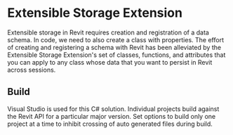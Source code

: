 # Extensible Storage Extension

Extensible storage in Revit requires creation and registration of a data schema. In code, we need to also create a class with properties. The effort of creating and registering a schema with Revit has been alleviated by the Extensible Storage Extension's set of classes, functions, and attributes that you can apply to any class whose data that you want to persist in Revit across sessions.

## Build

Visual Studio is used for this C# solution. Individual projects build against the Revit API for a particular major version. Set options to build only one project at a time to inhibit crossing of auto generated files during build. 
